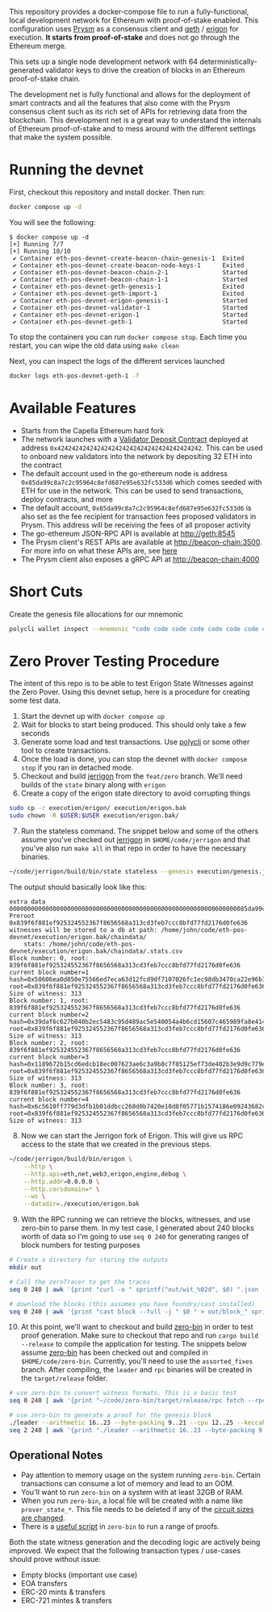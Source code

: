 This repository provides a docker-compose file to run a
fully-functional, local development network for Ethereum with
proof-of-stake enabled. This configuration uses
[Prysm](https://github.com/prysmaticlabs/prysm) as a consensus client
and [geth](https://github.com/ethereum/go-ethereum) /
[erigon](https://github.com/ledgerwatch/erigon) for execution. **It
starts from proof-of-stake** and does not go through the Ethereum merge.

This sets up a single node development network with 64
deterministically-generated validator keys to drive the creation of
blocks in an Ethereum proof-of-stake chain.

The development net is fully functional and allows for the deployment of
smart contracts and all the features that also come with the Prysm
consensus client such as its rich set of APIs for retrieving data from
the blockchain. This development net is a great way to understand the
internals of Ethereum proof-of-stake and to mess around with the
different settings that make the system possible.

# Running the devnet

First, checkout this repository and install docker. Then run:

``` bash
docker compose up -d
```

You will see the following:

``` example
$ docker compose up -d
[+] Running 7/7
[+] Running 10/10
 ✔ Container eth-pos-devnet-create-beacon-chain-genesis-1  Exited
 ✔ Container eth-pos-devnet-create-beacon-node-keys-1      Exited
 ✔ Container eth-pos-devnet-beacon-chain-2-1               Started
 ✔ Container eth-pos-devnet-beacon-chain-1-1               Started
 ✔ Container eth-pos-devnet-geth-genesis-1                 Exited
 ✔ Container eth-pos-devnet-geth-import-1                  Exited
 ✔ Container eth-pos-devnet-erigon-genesis-1               Started
 ✔ Container eth-pos-devnet-validator-1                    Started
 ✔ Container eth-pos-devnet-erigon-1                       Started
 ✔ Container eth-pos-devnet-geth-1                         Started
```

To stop the containers you can run `docker compose stop`. Each time you
restart, you can wipe the old data using `make clean`

Next, you can inspect the logs of the different services launched

``` bash
docker logs eth-pos-devnet-geth-1 -f
```

# Available Features

-   Starts from the Capella Ethereum hard fork
-   The network launches with a [Validator Deposit
    Contract](https://github.com/ethereum/consensus-specs/blob/dev/solidity_deposit_contract/deposit_contract.sol)
    deployed at address `0x4242424242424242424242424242424242424242`.
    This can be used to onboard new validators into the network by
    depositing 32 ETH into the contract
-   The default account used in the go-ethereum node is address
    `0x85da99c8a7c2c95964c8efd687e95e632fc533d6` which comes seeded with
    ETH for use in the network. This can be used to send transactions,
    deploy contracts, and more
-   The default account, `0x85da99c8a7c2c95964c8efd687e95e632fc533d6` is
    also set as the fee recipient for transaction fees proposed
    validators in Prysm. This address will be receiving the fees of all
    proposer activity
-   The go-ethereum JSON-RPC API is available at <http://geth:8545>
-   The Prysm client's REST APIs are available at
    <http://beacon-chain:3500>. For more info on what these APIs are,
    see [here](https://ethereum.github.io/beacon-APIs/)
-   The Prysm client also exposes a gRPC API at
    <http://beacon-chain:4000>

# Short Cuts

Create the genesis file allocations for our mnemonic

``` bash
polycli wallet inspect --mnemonic "code code code code code code code code code code code quality" | jq '.Addresses[] | {"key": .ETHAddress, "value": { "balance": "0x21e19e0c9bab2400000"}}' | jq -s 'from_entries'
```

# Zero Prover Testing Procedure

The intent of this repo is to be able to test Erigon State Witnesses
against the Zero Pover. Using this devnet setup, here is a procedure for
creating some test data.

1.  Start the devnet up with `docker compose up`
2.  Wait for blocks to start being produced. This should only take a few
    seconds
3.  Generate some load and test transactions. Use
    [polycli](https://github.com/maticnetwork/polygon-cli/blob/main/doc/polycli_loadtest.md)
    or some other tool to create transactions.
4.  Once the load is done, you can stop the devnet with `docker compose
      stop` if you ran in detached mode.
5.  Checkout and build
    [jerrigon](https://github.com/0xPolygonZero/erigon/tree/feat/zero) from the
    `feat/zero` branch. We'll need builds of the `state` binary along
    with `erigon`
6.  Create a copy of the erigon state directory to avoid corrupting
    things

``` bash
sudo cp -r execution/erigon/ execution/erigon.bak
sudo chown -R $USER:$USER execution/erigon.bak/
```

7.  Run the stateless command. The snippet below and some of the others
    assume you've checked out
    [jerrigon](https://github.com/0xPolygonZero/erigon/tree/feat/zero)
    in `$HOME/code/jerrigon` and that you've also run `make all` in that
    repo in order to have the necessary binaries.

``` bash
~/code/jerrigon/build/bin/state stateless --genesis execution/genesis.json --block 1 --datadir $PWD/execution/erigon.bak --witnessDbFile $PWD/execution/erigon.bak/chaindata/ --statefile $PWD/jerrigon-state --chain mainnet
```

The output should basically look like this:

``` example
extra data 000000000000000000000000000000000000000000000000000000000000000085da99c8a7c2c95964c8efd687e95e632fc533d60000000000000000000000000000000000000000000000000000000000000000000000000000000000000000000000000000000000000000000000000000000000
Preroot 0x839f6f881ef925324552367f8656568a313cd3feb7ccc8bfd77fd2176d0fe636
witnesses will be stored to a db at path: /home/john/code/eth-pos-devnet/execution/erigon.bak/chaindata/
    stats: /home/john/code/eth-pos-devnet/execution/erigon.bak/chaindata/.stats.csv
Block number: 0, root: 839f6f881ef925324552367f8656568a313cd3feb7ccc8bfd77fd2176d0fe636
current block number=1 hash=0x50606ea0d850e75566ed7eca63d12fcd9df7107026fc1ec98db3470ca22e96b7 root=0x839f6f881ef925324552367f8656568a313cd3feb7ccc8bfd77fd2176d0fe636
Size of witness: 313
Block number: 1, root: 839f6f881ef925324552367f8656568a313cd3feb7ccc8bfd77fd2176d0fe636
current block number=2 hash=0x39daf6c627b040b2ec5483c95d489ac5e540054a4b6cd15607c465989fa8e414 root=0x839f6f881ef925324552367f8656568a313cd3feb7ccc8bfd77fd2176d0fe636
Size of witness: 313
Block number: 2, root: 839f6f881ef925324552367f8656568a313cd3feb7ccc8bfd77fd2176d0fe636
current block number=3 hash=0x1189672b15cd6edcb18ec007623ae6c3a9b8c7f85125ef73de402b3e9d9c779e root=0x839f6f881ef925324552367f8656568a313cd3feb7ccc8bfd77fd2176d0fe636
Size of witness: 313
Block number: 3, root: 839f6f881ef925324552367f8656568a313cd3feb7ccc8bfd77fd2176d0fe636
current block number=4 hash=0x6c5610ff779d3dfb1b01ddbcc268d0b7420e10d8f05771b1574186e09243682c root=0x839f6f881ef925324552367f8656568a313cd3feb7ccc8bfd77fd2176d0fe636
Size of witness: 313
```

8.  Now we can start the Jerrigon fork of Erigon. This will give us RPC
    access to the state that we created in the previous steps.

``` bash
~/code/jerrigon/build/bin/erigon \
    --http \
    --http.api=eth,net,web3,erigon,engine,debug \
    --http.addr=0.0.0.0 \
    --http.corsdomain=* \
    --ws \
    --datadir=./execution/erigon.bak
```

9.  With the RPC running we can retrieve the blocks, witnesses, and use
    zero-bin to parse them. In my test case, I generated about 240 blocks
    worth of data so I'm going to use `seq 0 240` for generating ranges
    of block numbers for testing purposes

``` bash
# Create a directory for storing the outputs
mkdir out

# Call the zeroTracer to get the traces
seq 0 240 | awk '{print "curl -o " sprintf("out/wit_%02d", $0) ".json -H '"'"'Content-Type: application/json'"'"' -d '"'"'{\"method\":\"debug_traceBlockByNumber\",\"params\":[\"" sprintf("0x%X", $0) "\", {\"tracer\": \"zeroTracer\"}],\"id\":1,\"jsonrpc\":\"2.0\"}'"'"' http://127.0.0.1:8545"}' | bash

# download the blocks (this assumes you have foundry/cast installed)
seq 0 240 | awk '{print "cast block --full -j " $0 " > out/block_" sprintf("%02d", $0) ".json"}' | bash
```

10. At this point, we'll want to checkout and build
    [zero-bin](https://github.com/0xPolygonZero/zero-bin) in order to
    test proof generation. Make sure to checkout that repo and run
    `cargo build --release` to compile the application for
    testing. The snippets below assume
    [zero-bin](https://github.com/0xPolygonZero/zero-bin) has been
    checked out and compiled in `$HOME/code/zero-bin`. Currently,
    you'll need to use the `assorted_fixes` branch. After compiling,
    the `leader` and `rpc` binaries will be created in the
    `target/release` folder.

``` bash
# use zero-bin to convert witness formats. This is a basic test
seq 0 240 | awk '{print "~/code/zero-bin/target/release/rpc fetch --rpc-url http://127.0.0.1:8545 --block-number " $0 " > " sprintf("out/zero_%02d", $0) ".json" }' | bash

# use zero-bin to generate a proof for the genesis block
./leader --arithmetic 16..23 --byte-packing 9..21 --cpu 12..25 --keccak 14..20 --keccak-sponge 9..15 --logic 12..18 --memory 17..28 --runtime in-memory -n 1 jerigon --rpc-url http://127.0.0.1:8545 --block-number 1 --proof-output-path 1.json
seq 2 240 | awk '{print "./leader --arithmetic 16..23 --byte-packing 9..21 --cpu 12..25 --keccak 14..20 --keccak-sponge 9..15 --logic 12..18 --memory 17..28  --runtime in-memory -n 4 jerigon --rpc-url http://127.0.0.1:8545 --block-number " $1 " --proof-output-path " $1 ".json --previous-proof " ($1 - 1) ".json"}'
```

## Operational Notes

- Pay attention to memory usage on the system running
  `zero-bin`. Certain transactions can consume a lot of memory and
  lead to an OOM.
- You'll want to run `zero-bin` on a system with at least 32GB of RAM.
- When you run `zero-bin`, a local file will be created with a name
  like `prover_state_*`. This file needs to be deleted if any of the
  [circuit sizes are changed](https://github.com/0xPolygonZero/zero-bin#leader-usage).
- There is a [useful script](https://github.com/0xPolygonZero/zero-bin/blob/assorted_fixes/tools/prove_blocks.sh) in `zero-bin` to run a range of proofs.


Both the state witness generation and the decoding logic are actively
being improved. We expect that the following transaction types /
use-cases should prove without issue:

- Empty blocks (important use case)
- EOA transfers
- ERC-20 mints & transfers
- ERC-721 mintes & transfers

